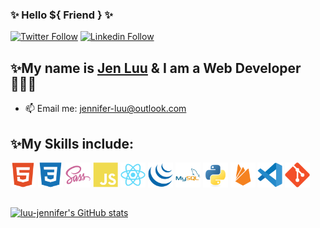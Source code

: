 ### ✨ Hello ${ Friend } ✨
[![Twitter Follow](https://img.shields.io/twitter/follow/jenCodes?style=social)](https://twitter.com/jenCodes) 
[![Linkedin Follow](https://img.shields.io/badge/jenCodes-blue?style=flat&logo=linkedin&labelColor=blue)](https://www.linkedin.com/in/jenCodes/) 


## ✨My name is [Jen Luu](https://jenCodes.com) & I am a Web Developer 👩🏻‍💻

- 📫 Email me: jennifer-luu@outlook.com


## ✨My Skills include: 
<div>
    <a src="https://github.com/luu-jennifer">
        <img src="https://github.com/devicons/devicon/blob/master/icons/html5/html5-plain.svg" title="HTML5" alt="HTML5" width="40" height="40"/>
        <img src="https://github.com/devicons/devicon/blob/master/icons/css3/css3-plain.svg" title="CSS3" alt="CSS3" width="40" height="40"/>
        <img src="https://github.com/devicons/devicon/blob/master/icons/sass/sass-original.svg" title="SASS" alt="SASS" width="40" height="40"/>
        <img src="https://github.com/devicons/devicon/blob/master/icons/javascript/javascript-plain.svg" title="Javascript" alt="Javascript" width="40" height="40"/>
        <img src="https://github.com/devicons/devicon/blob/master/icons/react/react-original.svg" title="React" alt="React" width="40" height="40"/>
        <img src="https://github.com/devicons/devicon/blob/master/icons/jquery/jquery-plain.svg" title="jQuery" alt="jQuery" width="40" height="40"/>
        <img src="https://github.com/devicons/devicon/blob/master/icons/mysql/mysql-original-wordmark.svg" title="mySQL" alt="mySQL" width="40" height="40"/>
        <img src="https://github.com/devicons/devicon/blob/master/icons/python/python-original.svg" title="python" alt="python" width="40" height="40"/>
        <img src="https://github.com/devicons/devicon/blob/master/icons/firebase/firebase-plain.svg" title="Firebase" alt="Firebase" width="40" height="40"/>  
        <img src="https://github.com/devicons/devicon/blob/master/icons/vscode/vscode-original.svg" title="vscode" alt="vscode" width="40" height="40"/>
        <img src="https://github.com/devicons/devicon/blob/master/icons/git/git-plain.svg" title="Git" alt="Git" width="40" height="40"/>
    </a>
</div>

##
[![luu-jennifer's GitHub stats](https://github-readme-stats.vercel.app/api?username=luu-jennifer&show_icons=true&theme=radical&hide=stars,issues)](https://github.com/luu-jennifer)
